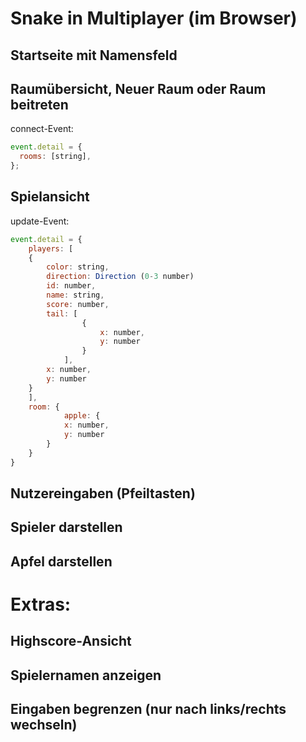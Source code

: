 # Snake in Multiplayer (im Browser)

## Startseite mit Namensfeld

## Raumübersicht, Neuer Raum oder Raum beitreten

connect-Event:

```javascript
event.detail = {
  rooms: [string],
};
```

## Spielansicht

update-Event:

```javascript
event.detail = {
    players: [
    {
        color: string,
        direction: Direction (0-3 number)
        id: number,
        name: string,
        score: number,
        tail: [
                {
                    x: number,
                    y: number
                }
            ],
        x: number,
        y: number
    }
    ],
    room: {
            apple: {
            x: number,
            y: number
        }
    }
}
```

## Nutzereingaben (Pfeiltasten)

## Spieler darstellen

## Apfel darstellen

# Extras:

## Highscore-Ansicht

## Spielernamen anzeigen

## Eingaben begrenzen (nur nach links/rechts wechseln)

```

```
